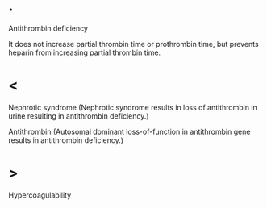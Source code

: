 # .

Antithrombin deficiency

It does not increase partial thrombin time or prothrombin time, but prevents heparin from increasing partial thrombin time.

# <

Nephrotic syndrome (Nephrotic syndrome results in loss of antithrombin in urine resulting in antithrombin deficiency.)

Antithrombin (Autosomal dominant loss-of-function in antithrombin gene results in antithrombin deficiency.)

# >

Hypercoagulability
